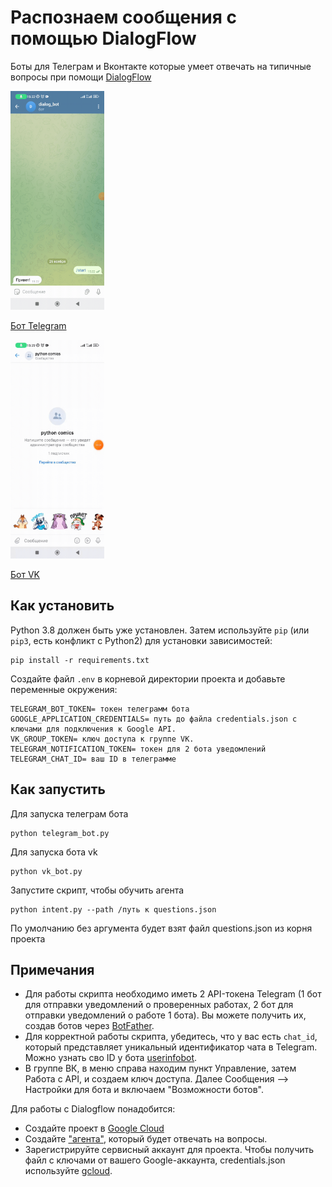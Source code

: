 # Распознаем сообщения c помощью DialogFlow

Боты для Телеграм и Вконтакте которые умеет отвечать на типичные вопросы при помощи [DialogFlow](https://cloud.google.com/dialogflow/docs)

<img src="./media/tg.gif" width="150" height="350"/>

[Бот Telegram](https://t.me/dialog2023_bot)

<img src="./media/vk2.gif" width="150" height="350"/>

[Бот VK](https://vk.com/club222789534)
## Как установить

Python 3.8 должен быть уже установлен.
Затем используйте `pip` (или `pip3`, есть конфликт с Python2) для установки зависимостей:
```
pip install -r requirements.txt
```

Создайте файл `.env` в корневой директории проекта и добавьте переменные окружения:

```
TELEGRAM_BOT_TOKEN= токен телеграмм бота
GOOGLE_APPLICATION_CREDENTIALS= путь до файла credentials.json с ключами для подключения к Google API.
VK_GROUP_TOKEN= ключ доступа к группе VK.
TELEGRAM_NOTIFICATION_TOKEN= токен для 2 бота уведомлений
TELEGRAM_CHAT_ID= ваш ID в телеграмме
```
## Как запустить
Для запуска телеграм бота
```
python telegram_bot.py
```
Для запуска бота vk
```
python vk_bot.py
```
Запустите скрипт, чтобы обучить агента
```
python intent.py --path /путь к questions.json
```
По умолчанию без аргумента будет взят файл questions.json из корня проекта

## Примечания

- Для работы скрипта необходимо иметь 2 API-токена Telegram (1 бот для отправки уведомлений о проверенных работах, 2 бот для отправки уведомлений о работе 1 бота). Вы можете получить их, создав ботов через [BotFather](https://core.telegram.org/bots#botfather).
- Для корректной работы скрипта, убедитесь, что у вас есть `chat_id`, который представляет уникальный идентификатор чата в Telegram. Можно узнать сво ID  у бота [userinfobot](https://t.me/userinfobot).
- В группе ВК, в меню справа находим пункт Управление, затем Работа с API, и создаем ключ доступа. Далее Сообщения ⟶ Настройки для бота и включаем "Возможности ботов".

Для работы с Dialogflow понадобится:
- Создайте проект в [Google Cloud](https://cloud.google.com/dialogflow/es/docs/quick/setup#project)
- Создайте ["агента"](https://cloud.google.com/dialogflow/es/docs/quick/build-agent), который будет отвечать на вопросы.
- Зарегистрируйте сервисный аккаунт для проекта. Чтобы получить файл с ключами от вашего Google-аккаунта, credentials.json используйте [gcloud](https://cloud.google.com/dialogflow/es/docs/quick/setup#sdk).
